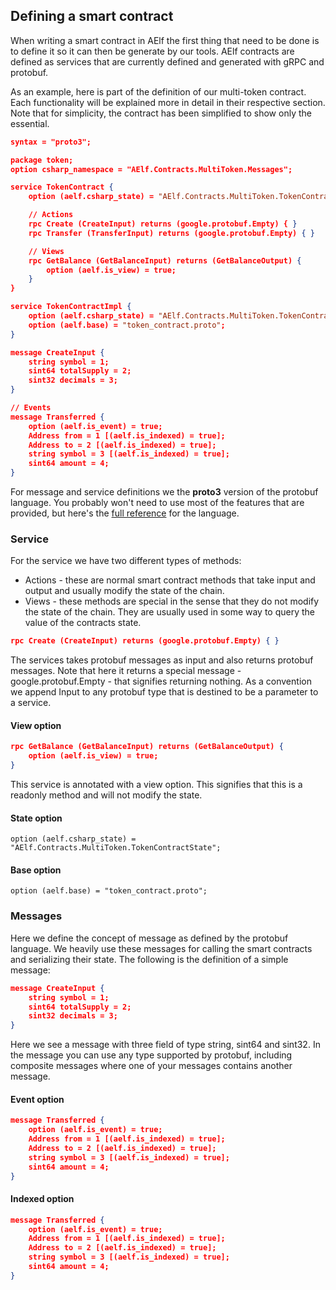 ## Defining a smart contract


When writing a smart contract in AElf the first thing that need to be done is to define it so it can then be generate by our tools. AElf contracts are defined as services that are currently defined and generated with gRPC and protobuf.

As an example, here is part of the definition of our multi-token contract. Each functionality will be explained more in detail in their respective section. Note that for simplicity, the contract has been simplified to show only the essential.

```json
syntax = "proto3";

package token;
option csharp_namespace = "AElf.Contracts.MultiToken.Messages";

service TokenContract {
    option (aelf.csharp_state) = "AElf.Contracts.MultiToken.TokenContractState";

    // Actions
    rpc Create (CreateInput) returns (google.protobuf.Empty) { }
    rpc Transfer (TransferInput) returns (google.protobuf.Empty) { }

    // Views
    rpc GetBalance (GetBalanceInput) returns (GetBalanceOutput) {
        option (aelf.is_view) = true;
    }
}

service TokenContractImpl {
    option (aelf.csharp_state) = "AElf.Contracts.MultiToken.TokenContractState";
    option (aelf.base) = "token_contract.proto";
}

message CreateInput {
    string symbol = 1;
    sint64 totalSupply = 2;
    sint32 decimals = 3;
}

// Events
message Transferred {
    option (aelf.is_event) = true;
    Address from = 1 [(aelf.is_indexed) = true];
    Address to = 2 [(aelf.is_indexed) = true];
    string symbol = 3 [(aelf.is_indexed) = true];
    sint64 amount = 4;
}
```

For message and service definitions we the **proto3** version of the protobuf language. You probably won't need to use most of the features that are provided, but here's the [full reference](https://developers.google.com/protocol-buffers/docs/proto3) for the language.

### Service

For the service we have two different types of methods:
* Actions - these are normal smart contract methods that take input and output and usually modify the state of the chain.
* Views - these methods are special in the sense that they do not modify the state of the chain. They are usually used in some way to query the value of the contracts state.

```json
rpc Create (CreateInput) returns (google.protobuf.Empty) { }
```

The services takes protobuf messages as input and also returns protobuf messages. Note that here it returns a special message - google.protobuf.Empty - that signifies returning nothing. As a convention we append Input to any protobuf type that is destined to be a parameter to a service.

#### View option

```json
rpc GetBalance (GetBalanceInput) returns (GetBalanceOutput) {
    option (aelf.is_view) = true;
}
```

This service is annotated with a view option. This signifies that this is a readonly method and will not modify the state.

#### State option

    option (aelf.csharp_state) = "AElf.Contracts.MultiToken.TokenContractState";

#### Base option

    option (aelf.base) = "token_contract.proto";

### Messages

Here we define the concept of message as defined by the protobuf language. We heavily use these messages for calling the smart contracts and serializing their state. The following is the definition of a simple message:

```json
message CreateInput {
    string symbol = 1;
    sint64 totalSupply = 2;
    sint32 decimals = 3;
}
```

Here we see a message with three field of type string, sint64 and sint32. In the message you can use any type supported by protobuf, including composite messages where one of your messages contains another message. 

#### Event option

```json
message Transferred {
    option (aelf.is_event) = true;
    Address from = 1 [(aelf.is_indexed) = true];
    Address to = 2 [(aelf.is_indexed) = true];
    string symbol = 3 [(aelf.is_indexed) = true];
    sint64 amount = 4;
}
```

#### Indexed option

```json
message Transferred {
    option (aelf.is_event) = true;
    Address from = 1 [(aelf.is_indexed) = true];
    Address to = 2 [(aelf.is_indexed) = true];
    string symbol = 3 [(aelf.is_indexed) = true];
    sint64 amount = 4;
}
```

